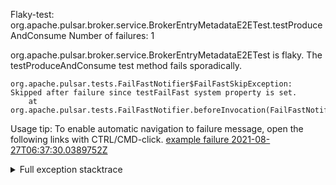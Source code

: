         
Flaky-test: org.apache.pulsar.broker.service.BrokerEntryMetadataE2ETest.testProduceAndConsume
Number of failures: 1

org.apache.pulsar.broker.service.BrokerEntryMetadataE2ETest is flaky. The testProduceAndConsume test method fails sporadically.

```
org.apache.pulsar.tests.FailFastNotifier$FailFastSkipException: Skipped after failure since testFailFast system property is set.
	at org.apache.pulsar.tests.FailFastNotifier.beforeInvocation(FailFastNotifier.java:88)

```

Usage tip: To enable automatic navigation to failure message, open the following links with CTRL/CMD-click.
[example failure 2021-08-27T06:37:30.0389752Z](https://github.com/apache/pulsar/runs/3440411059?check_suite_focus=true#step:9:1769)


<details>
<summary>Full exception stacktrace</summary>
<code><pre>
org.apache.pulsar.tests.FailFastNotifier$FailFastSkipException: Skipped after failure since testFailFast system property is set.
	at org.apache.pulsar.tests.FailFastNotifier.beforeInvocation(FailFastNotifier.java:88)

</pre></code>
</details>


